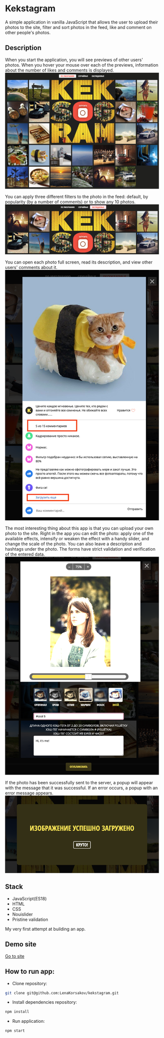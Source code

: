 # Kekstagram
A simple application in vanilla JavaScript that allows the user to upload their photos to the site, filter and sort photos in the feed, like and comment on other people's photos.

## Description
When you start the application, you will see previews of other users' photos. When you hover your mouse over each of the previews, information about the number of likes and comments is displayed.
![Main-screenshot](https://github.com/LenaKorsakov/kekstagram/blob/master/screens/main-screen.png)

You can apply three different filters to the photo in the feed: default, by popularity (by a number of comments) or to show any 10 photos.
![Filter-screenshot](https://github.com/LenaKorsakov/kekstagram/blob/master/screens/filter-screen.png)

You can open each photo full screen, read its description, and view other users' comments about it.
![Photo-screenshot](https://github.com/LenaKorsakov/kekstagram/blob/master/screens/photo-screen.png)

The most interesting thing about this app is that you can upload your own photo to the site.  Right in the app you can edit the photo: apply one of the available effects, intensify or weaken the effect with a handy slider, and change the scale of the photo.
You can also leave a description and hashtags under the photo. The forms have strict validation and verification of the entered data.
![Photo-screenshot](https://github.com/LenaKorsakov/kekstagram/blob/master/screens/loading-screen.png)

If the photo has been successfully sent to the server, a popup will appear with the message that it was successful. If an error occurs, a popup with an error message appears.
![Success-screenshot](https://github.com/LenaKorsakov/kekstagram/blob/master/screens/success-screen.png)

## Stack
- JavaScript(ES18)
- HTML
- CSS
- Nouislider
- Pristine validation

My very first attempt at building an app.

## Demo site
<a href="https://lenakorsakov.github.io/kekstagram/">Go to site</a>

## How to run app:

- Clone repository:
```bash
git clone git@github.com:LenaKorsakov/kekstagram.git
```

- Install dependencies repository:

```bash
npm install
```

- Run application:

```bash
npm start
```
